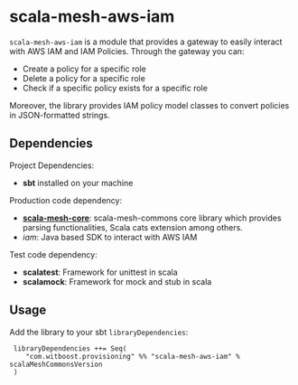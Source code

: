 # scala-mesh-aws-iam

`scala-mesh-aws-iam` is a module that provides a gateway to easily interact with AWS IAM and IAM Policies. Through the gateway you can:

* Create a policy for a specific role
* Delete a policy for a specific role
* Check if a specific policy exists for a specific role

Moreover, the library provides IAM policy model classes to convert policies in JSON-formatted strings.

## Dependencies

Project Dependencies:

* **sbt** installed on your machine

Production code dependency:

* [**scala-mesh-core**](../core): scala-mesh-commons core library which provides parsing functionalities, Scala cats extension among others.
* *iam*: Java based SDK to interact with AWS IAM

Test code dependency:

* **scalatest**: Framework for unittest in scala
* **scalamock**: Framework for mock and stub in scala

## Usage

Add the library to your sbt `libraryDependencies`:

```
 libraryDependencies ++= Seq(
    "com.witboost.provisioning" %% "scala-mesh-aws-iam" % scalaMeshCommonsVersion
 )
```
